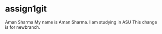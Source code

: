 # assign1git
Aman Sharma
My name is Aman Sharma.
I am studying in ASU
This change is for newbranch.
